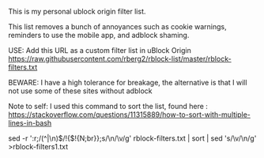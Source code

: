 This is my personal ublock origin filter list.

This list removes a bunch of annoyances such as cookie warnings, reminders to
use the mobile app, and adblock shaming.

USE: Add this URL as a custom filter list in uBlock Origin
https://raw.githubusercontent.com/rberg2/rblock-list/master/rblock-filters.txt

BEWARE: I have a high tolerance for breakage, the alternative is that I will
not use some of these sites without adblock

Note to self: I used this command to sort the list, found here : https://stackoverflow.com/questions/11315889/how-to-sort-with-multiple-lines-in-bash

sed -r ':r;/(^|\n)$/!{$!{N;br}};s/\n/\v/g' rblock-filters.txt | sort | sed 's/\v/\n/g' >rblock-filters1.txt
